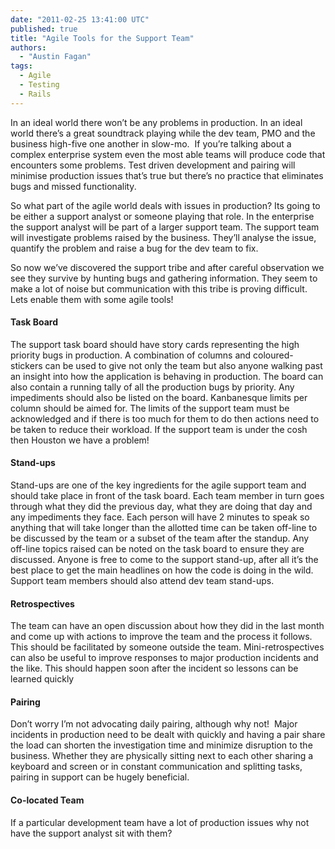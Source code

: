 ```yaml
---
date: "2011-02-25 13:41:00 UTC"
published: true
title: "Agile Tools for the Support Team"
authors:
  - "Austin Fagan"
tags:
  - Agile
  - Testing
  - Rails
---
```


<p>In an ideal world there won&rsquo;t be any problems in production. In an ideal world there&rsquo;s a great soundtrack playing while the dev team, PMO and the business high-five one another in slow-mo.&nbsp; If you&rsquo;re talking about a complex enterprise system even the most able teams will produce code that encounters some problems. Test driven development and pairing will minimise production issues that&rsquo;s true but there&rsquo;s no practice that eliminates bugs and missed functionality.</p>
<p>So what part of the agile world deals with issues in production? Its going to be either a support analyst or someone playing that role. In the enterprise the support analyst will be part of a larger support team. The support team will investigate problems raised by the business. They&rsquo;ll analyse the issue, quantify the problem and raise a bug for the dev team to fix.</p>
<p>So now we&rsquo;ve discovered the support tribe and after careful observation we see they survive by hunting bugs and gathering information. They seem to make a lot of noise but communication with this tribe is proving difficult. Lets enable them with some agile tools!</p>
<h4>Task Board</h4>
<p>The support task board should have story cards representing the high priority bugs in production. A combination of columns and coloured-stickers can be used to give not only the team but also anyone walking past an insight into how the application is behaving in production. The board can also contain a running tally of all the production bugs by priority. Any impediments should also be listed on the board. Kanbanesque limits per column should be aimed for. The limits of the support team must be acknowledged and if there is too much for them to do then actions need to be taken to reduce their workload. If the support team is under the cosh then Houston we have a problem!</p>
<h4>Stand-ups</h4>
<p>Stand-ups are one of the key ingredients for the agile support team and should take place in front of the task board. Each team member in turn goes through what they did the previous day, what they are doing that day and any impediments they face. Each person will have 2 minutes to speak so anything that will take longer than the allotted time can be taken off-line to be discussed by the team or a subset of the team after the standup. Any off-line topics raised can be noted on the task board to ensure they are discussed. Anyone is free to come to the support stand-up, after all it&rsquo;s the best place to get the main headlines on how the code is doing in the wild. Support team members should also attend dev team stand-ups.</p>
<h4>Retrospectives</h4>
<p>The team can have an open discussion about how they did in the last month and come up with actions to improve the team and the process it follows. This should be facilitated by someone outside the team. Mini-retrospectives can also be useful to improve responses to major production incidents and the like. This should happen soon after the incident so lessons can be learned quickly</p>
<h4>Pairing</h4>
<p>Don&rsquo;t worry I&rsquo;m not advocating daily pairing, although why not!&nbsp; Major incidents in production need to be dealt with quickly and having a pair share the load can shorten the investigation time and minimize disruption to the business. Whether they are physically sitting next to each other sharing a keyboard and screen or in constant communication and splitting tasks, pairing in support can be hugely beneficial.</p>
<h4>Co-located Team</h4>
<p>If a particular development team have a lot of production issues why not have the support analyst sit with them?</p>

